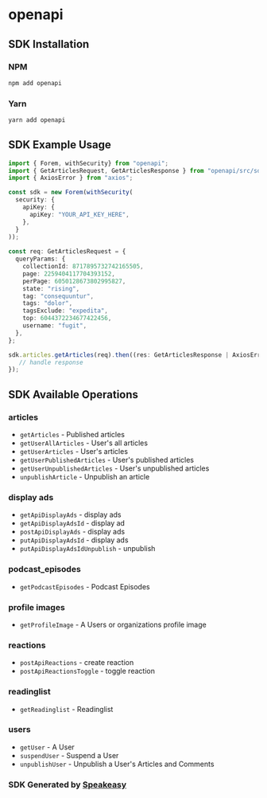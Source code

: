 # openapi

<!-- Start SDK Installation -->
## SDK Installation

### NPM

```bash
npm add openapi
```

### Yarn

```bash
yarn add openapi
```
<!-- End SDK Installation -->

## SDK Example Usage
<!-- Start SDK Example Usage -->
```typescript
import { Forem, withSecurity} from "openapi";
import { GetArticlesRequest, GetArticlesResponse } from "openapi/src/sdk/models/operations";
import { AxiosError } from "axios";

const sdk = new Forem(withSecurity(
  security: {
    apiKey: {
      apiKey: "YOUR_API_KEY_HERE",
    },
  }
));
    
const req: GetArticlesRequest = {
  queryParams: {
    collectionId: 8717895732742165505,
    page: 2259404117704393152,
    perPage: 6050128673802995827,
    state: "rising",
    tag: "consequuntur",
    tags: "dolor",
    tagsExclude: "expedita",
    top: 6044372234677422456,
    username: "fugit",
  },
};

sdk.articles.getArticles(req).then((res: GetArticlesResponse | AxiosError) => {
   // handle response
});
```
<!-- End SDK Example Usage -->

<!-- Start SDK Available Operations -->
## SDK Available Operations

### articles

* `getArticles` - Published articles
* `getUserAllArticles` - User's all articles
* `getUserArticles` - User's articles
* `getUserPublishedArticles` - User's published articles
* `getUserUnpublishedArticles` - User's unpublished articles
* `unpublishArticle` - Unpublish an article

### display ads

* `getApiDisplayAds` - display ads
* `getApiDisplayAdsId` - display ad
* `postApiDisplayAds` - display ads
* `putApiDisplayAdsId` - display ads
* `putApiDisplayAdsIdUnpublish` - unpublish

### podcast_episodes

* `getPodcastEpisodes` - Podcast Episodes

### profile images

* `getProfileImage` - A Users or organizations profile image

### reactions

* `postApiReactions` - create reaction
* `postApiReactionsToggle` - toggle reaction

### readinglist

* `getReadinglist` - Readinglist

### users

* `getUser` - A User
* `suspendUser` - Suspend a User
* `unpublishUser` - Unpublish a User's Articles and Comments

<!-- End SDK Available Operations -->

### SDK Generated by [Speakeasy](https://docs.speakeasyapi.dev/docs/using-speakeasy/client-sdks)
